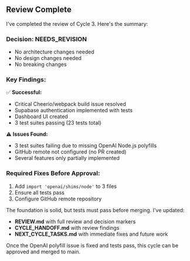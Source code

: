 ## Review Complete

I've completed the review of Cycle 3. Here's the summary:

### Decision: **NEEDS_REVISION**
- No architecture changes needed
- No design changes needed  
- No breaking changes

### Key Findings:
✅ **Successful:**
- Critical Cheerio/webpack build issue resolved
- Supabase authentication implemented with tests
- Dashboard UI created
- 3 test suites passing (23 tests total)

⚠️ **Issues Found:**
- 3 test suites failing due to missing OpenAI Node.js polyfills
- GitHub remote not configured (no PR created)
- Several features only partially implemented

### Required Fixes Before Approval:
1. Add `import 'openai/shims/node'` to 3 files
2. Ensure all tests pass
3. Configure GitHub remote repository

The foundation is solid, but tests must pass before merging. I've updated:
- **REVIEW.md** with full review and decision markers
- **CYCLE_HANDOFF.md** with review findings
- **NEXT_CYCLE_TASKS.md** with immediate fixes and future work

Once the OpenAI polyfill issue is fixed and tests pass, this cycle can be approved and merged to main.

